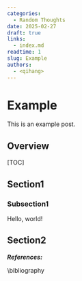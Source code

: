```yaml
---
categories:
  - Random Thoughts
date: 2025-02-27
draft: true
links:
  - index.md
readtime: 1
slug: Example
authors:
  - <qihang>
---
```

# Example
This is an example post.
<!-- more -->
## Overview
[TOC]
## Section1
### Subsection1
Hello, world!
## Section2

***References:***

\bibliography